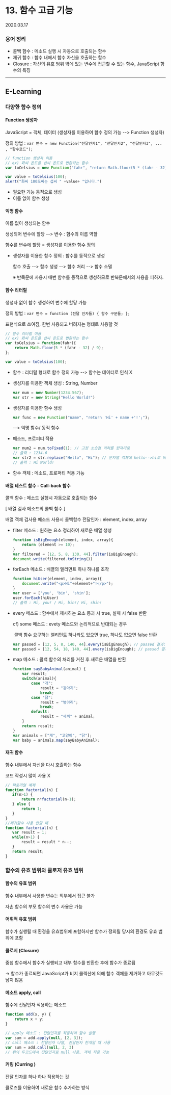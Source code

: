 # 13. 함수 고급 기능

2020.03.17

### 용어 정리 

- 콜백 함수 : 메소드 실행 시 자동으로 호출되는 함수
- 재귀 함수 : 함수 내에서 함수 자신을 호출하는 함수
- Closure : 자신의 유효 범위 밖에 있는 변수에 접근할 수 있는 함수, JavaScript 함수의 특징

---

## E-Learning

### 다양한 함수 정의

#### Function 생성자

JavaScript = 객체, 데이터 (생성자를 이용하여 함수 정의 가능 --> Function 생성자)

정의 방법 : `var 변수 = new Function("전달인자1", "전달인자2", "전달인자3", ... , "함수코드");`

```javascript
// function 생성자 이용
// ex) 화씨 온도를 섭씨 온도로 변환하는 함수 
var toCelsius = new Function("fahr", "return Math.floor(5 * (fahr - 32) / 9)");

var value = toCelsius(100);
alert("화씨 100도씨는 섭씨 " +value+ "입니다.")
```

- 필요한 기능 동적으로 생성
-  이름 없이 함수 생성

#### 익명 함수

이름 없이 생성되는 함수

생성되어 변수에 할당 --> 변수 : 함수의 이름 역할

함수를 변수에 할당 = 생성자를 이용한 함수 정의

- 생성자를 이용한 함수 정의 : 함수를 동적으로 생성

  함수 호출 --> 함수 생성 --> 함수 처리 --> 함수 소멸

  ※ 반목문에 사용시 매번 함수를 동적으로 생성하므로 반복문에서의 사용을 피하자.

####  함수 리터럴

생성자 없이 함수 생성하여 변수에 할당 가능

정의 방법 : `var 변수 = function (전달 인자들) { 함수 구문들; };`

표현식으로 쓰여짐, 한번 사용되고 버려지는 형태로 사용할 것

```javascript
// 함수 리터럴 이용
// ex) 화씨 온도를 섭씨 온도로 변환하는 함수
var toCelsius = function(fahr){
    return Math.floor(5 * (fahr - 32) / 9);
};

var value = toCelsius(100);
```

- 함수 : 리터럴 형태로 함수 정의 가능 --> 함수는 데이터로 인식 X

- 생성자를 이용한 객체 생성 : String, Number

  ```javascript
  var num = new Number(1234.567);
  var str = new String("Hello World!")
  ```

- 생성자를 이용한 함수 생성

  ```javascript
  var func = new Function("name", "return 'Hi' + name +'!';");
  ```

  --> 익명 함수/ 동적 함수

- 메소드, 프로퍼티 적용

  ```javascript
  var num2 = num.toFixed(1); // 고정 소숫점 이하를 한자리로 
  // 출력 : 1234.6
  var str2 = str.replace("Hello", "Hi"); // 문자열 객체에 hello-->hi로 바꿈
  // 출력 : Hi World!
  ```

- 함수 객체 : 메소드, 프로퍼티 적용 가능

#### 배열 테스트 함수 - Call-back 함수

콜백 함수 : 메소드 실행시 자동으로 호출되는 함수

[ 배열 검사 메소드의 콜백 함수 ]

배열 객체 검사용 메소드 사용시 콜백함수 전달인자 : element, index, array

- filter 메소드 : 원하는 요소 정리하여 새로운 배열 생성

  ```javascript
  function isBigEnough(element, index, array){
      return (element >= 10);
  }
  var filtered = [12, 5, 8, 130, 44].filter(isBigEnough);
  document.write(filtered.toString())
  ```

- forEach 메소드 : 배열의 엘리먼트 하나 하나를 조작

  ```javascript
  function hiUser(element, index, array){
      document.write("<p>Hi"+element+"!</p>");
  }
  var user = ['you', 'bin', 'shin'];
  user.forEach(hiUser)
  // 출력 : Hi, you! / Hi, bin!/ Hi, shin!
  ```

- every 메소드 : 함수에서 제시하는 요소 통과 시 true, 실패 시 false 반환

  cf) some 메소드 :  evety 메소드와 논리적으로 반대되는 경우

  ​	콜백 함수 요구하는 엘리먼트 하나라도 있으면 true, 하나도 없으면 false 반환

  ```javascript
  var passed = [12, 5, 8, 140, 44].every(isBigEnough); // passed 결과: false
  var passed = [12, 54, 18, 140, 44].every(isBigEnough); // passed 결과: true
  ```

- map 메소드 : 콜백 함수의 처리를 거친 후 새로운 배열을 반환

  ```javascript
  function sayBabyAnimal(animal) {
      var result;
      switch(animal){
          case "개":
              result = "강아지";
              break;
          case "닭":
              result = "병아리";
              break;
          default:
              result = "새끼" + animal;
      }
      return result;
  }
  var animals = ["개", "고양이", "닭"];
  var baby = animals.map(sayBabyAnimal);
  ```

#### 재귀 함수

함수 내부에서 자신을 다시 호출하는 함수

코드 작성시 많이 사용 X

 ```javascript
// 팩토리얼 예제
function factorial(n) {
    if(n>1) {
        return n*factorial(n-1);
    } else {
        return 1;
    }
}
//재귀함수 사용 안할 때
function factorial(n) {
    var result = 1;
    while(n>1) {
        result = result * n--;
    }
    return result;
}
 ```

### 함수의 유효 범위와 클로저 유효 범위

#### 함수의 유효 범위

함수 내부에서 사용한 변수는 외부에서 접근 불가

자손 함수의 부모 함수의 변수 사용은 가능

#### 어휘적 유효 범위

함수가 실행될 때 환경을 유효범위에 포함하지만 함수가 정의될 당시의 환경도 유효 범위에 포함

#### 클로저 (Closure) 

중첩 함수에서 함수가 실행되고 내부 함수를 반환한 후에 함수가 종료됨

→ 함수가 종료되면 JavaScript가 비지 콜렉션에 의해 함수 객체를 제거하고 아무것도 남지 않음

#### 메소드 apply, call

함수에 전달인자 적용하는 메소드

```javascript
function add(x, y) {
    return x + y;
}

// apply 메소드 : 전달인자를 적용하여 함수 실행
var sum = add.apply(null, [2, 3]);
// call 메소드 : 전달인자 나열, 전달인자 한개일 때 사용
var sum = add.call(null, 2, 3)
// 위의 두코드에서 전달인자로 null 사용, 객체 적용 가능
```

#### 커링 (Curring ) 

전달 인자를 하나 하나 적용하는 것

클로즈를 이용하여 새로운 함수 추가하는 방식